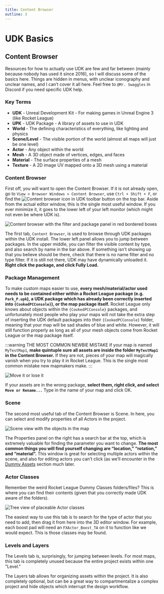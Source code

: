 ```yaml
---
title: Content Browser
outline: 3
---
```

# UDK Basics

## Content Browser

Resources for how to actually use UDK are few and far between (mainly because nobody has used it since 2016), so I will discuss some of the basics here. Things are hidden in menus, with unclear iconography and unclear names, and I can’t cover it all here. Feel free to `@Mr. Swaggles` in Discord if you need specific UDK help.

### Key Terms

* **UDK** - Unreal Development Kit - For making games in Unreal Engine 3 (like Rocket League)
* **UPK** - UDK Package - A library of assets to use in UDK
* **World** - The defining characteristics of everything, like lighting and physics
* **Scene/Level** - The visible portion of the world (almost all maps will just be one level)
* **Actor** - Any object within the world
* **Mesh** - A 3D object made of vertices, edges, and faces
* **Material** - The surface properties of a mesh
* **Texture** - A 2D image UV mapped onto a 3D mesh using a material

### Content Browser

First off, you will want to open the Content Browser. If it is not already open, go to `View > Browser Windows > Content Browser`, use `Ctrl + Shift + F`, or find the ![Content browser icon in UDK toolbar](/images/udk/essential/content_browser_toolbar.png) button on the top bar. Aside from the actual editor window, this is the single most useful window. If you ever minimize it, it goes to the lower left of your left monitor (which might not even be where UDK is).

![Content browser with the filter and package panel in red bordered boxes](/images/udk/essential/content_browser_panels.png "The browser of content")

The first tab, `Content Browser`, is used to browse through UDK packages within the UDK install. The lower left panel allows you to jump between packages. In the upper middle, you can filter the visible content by type, and also search by name in the bar above. If something isn’t showing up that you believe should be there, check that there is no name filter and no type filter. If it is still not there, UDK may have dynamically unloaded it. **Right click the package, and click Fully Load.**

### Package Management

To make custom maps easier to use, **every mesh/material/actor used needs to be contained either within a Rocket League package (e.g. `Park_P.upk`), a UDK package which has already been correctly inserted into `{CookedPCConsole}`), or the map package itself.** Rocket League only knows about objects within the `{CookedPCConsole}` packages, and unfortunately most people who play your maps will not take the extra step of inserting the UDK default packages into their `{CookedPCConsole}` folder, meaning that your map will be sad shades of blue and white. However, it will still function properly as long as all of your mesh objects come from Rocket League or the map package itself.

:::warning THE MOST COMMON NEWBIE MISTAKE
If your map is named `MyTestMap1`, **make quintuple sure all assets are inside the folder `MyTestMap1` in the Content Browser.** If they are not, pieces of your map will magically vanish when you try to play it in Rocket League. This is the single most common mistake new mapmakers make.
:::

![](/images/UDK/essential/moveobjects.png "Move it or lose it")

If your assets are in the wrong package, **select them, right click, and select `Move or Rename...`** Type in the name of your map and click OK.

### Scene

The second most useful tab of the Content Browser is Scene. In here, you can select and modify properties of all Actors in the project.

![Scene view with the objects in the map](/images/udk/essential/content_browser_scene.png "The browser of scene actors")

The Properties panel on the right has a search bar at the top, which is extremely valuable for finding the parameter you want to change. **The most common things you will find yourself changing are “location,” “rotation,” and “material”.** This window is great for selecting multiple actors within the scene, and also for editing actors you can’t click (as we’ll encounter in the [Dummy Assets](../guide/udk/dummy_assets.md) section much later.

### Actor Classes

Remember the weird Rocket League Dummy Classes folders/files? This is where you can find their contents (given that you correctly made UDK aware of the folders).

![Tree view of placeable Actor classes](/images/udk/essential/content_browser_classes.png "The browser of actor classes")

The easiest way to use this tab is to search for the type of actor that you need to add, then drag it from here into the 3D editor window. For example, each boost pad will need an `FXActor_Boost_TA` on it to function like we would expect. This is those classes may be found.

### Levels and Layers

The Levels tab is, surprisingly, for jumping between levels. For most maps, this tab is completely unused because the entire project exists within one "Level."

The Layers tab allows for organizing assets within the project. It is also completely optional, but can be a great way to compartmentalize a complex project and hide objects which interrupt the design workflow.
